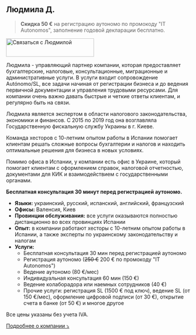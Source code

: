 ## Людмила Д.

> **Скидка 50 €** на регистрацию аутономо по промокоду "IT Autonomos", заполнение годовой декларации бесплатно.

<div class="hs-cta-embed hs-cta-simple-placeholder hs-cta-embed-213943038171"
  style="max-width:100%; max-height:100%; width:240px;height:50px" data-hubspot-wrapper-cta-id="213943038171">
  <a href="https://cta-eu1.hubspot.com/web-interactives/public/v1/track/redirect?encryptedPayload=AVxigLIDS5FVMbAdatdX7xdo2WdNOxcwoSRHx6oq29kyaFBnEvoN10agtsMkZcen0xERu72h%2BY7dRUusJSZ7Phty0kAzEoYMJ8i7XcB6WAy6U2vXzgoTfwbxAucmSN3AdIXEFCMakXpatCM7H9BoQhVVZwrtWw%3D%3D&webInteractiveContentId=213943038171&portalId=145459200" target="_blank" rel="noopener" crossorigin="anonymous">
    <img alt="&#1057;&#1074;&#1103;&#1079;&#1072;&#1090;&#1100;&#1089;&#1103; &#1089; &#1051;&#1102;&#1076;&#1084;&#1080;&#1083;&#1086;&#1081;" loading="lazy" src="https://hubspot-no-cache-eu1-prod.s3.amazonaws.com/cta/default/145459200/interactive-213943038171.png" style="height: 100%; width: 100%; object-fit: fill"
      onerror="this.style.display='none'" />
  </a>
</div>

Людмила - управляющий партнер компании, которая предоставляет бухгалтерские, налоговые, консультационные, миграционные и
административные услуги. В услуги входит сопровождение Autónomo/SL, все задачи начиная от регистрации бизнеса и до
ведения первичной документации и управления трудовыми ресурсами. Для компании очень важно давать быстрые и четкие ответы
клиентам, и регулярно быть на связи.

Людмила является экспертом в области налогового законодательства, экономики и финансов. С 2015 по 2019 год она
возглавляла Государственную фискальную службу Украины в г. Киеве.

Команда хесторов с 10-летним опытом работы в Испании помогает клиентам решать сложные вопросы бухгалтерии и налогов и
находить оптимальные решения для бизнеса в новых условиях.

Помимо офиса в Испании, у компании есть офис в Украине, который помогает клиентам с оформлением справок, налоговой
отчетностью, документами для КИК и взаимодействием с государственными органами.

**Бесплатная консультация 30 минут перед регистрацией аутономо.**

- **Языки:** украинский, русский, испанский, английский, французский
- **Офисы:** Валенсия, Киев
- **Провинции обслуживания:** все услуги оказываются полностью дистанционно во всех провинциях Испании
- **Опыт:** в компании работают хесторы с 10-летним опытом работы в Испании, а также эксперты по украинскому
  законодательству и налогам
- **Услуги:**
    - Бесплатная консультация 30 мин перед регистрацией аутономо
    - Регистрация аутономо (<s>250 €</s> 200 € по промокоду "IT Autonomos")
    - Ведение аутономо (80 €/мес)
    - Индивидуальная консультация 60 мин (150 €)
    - Ведение колаборадора или наемных сотрудников (40 €)
    - Прочие услуги: регистрация SL (1500 € под ключ), ведение SL (от 150 €/мес), оформление цифровой подписи (от 30 €),
      открытие счета в банке (от 50 €) и многое другое

Все цены указаны без учета IVA.

<a href="#" id="detailsLinkLyudmilaD" onclick="toggleDetailsLyudmilaD(); return false;">Подробнее о компании ⤵</a>

<div id="hiddenContentLyudmilaD" style="display: none; margin-top: 10px;">
<ul>
  <li><strong>Штат:</strong> до 10 сотрудников</li>
  <li><strong>Образование:</strong>
    <ul>
      <li>Все сотрудники имеют профильное высшее образование (юридическое, экономическое, финансовое)</li>
      <li>Людмила: Заслуженный экономист Украины (2017 год), выпускница MBA в Эдинбургской бизнес-школе (2020 год), доктор философии Киевского национального университета имени Тараса Шевченко (2021)</li>
      <li>Анатолий (сооснователь компании): Instituto Gilabert de Centelles, специализация "Administración y finanzas" (2018), член Мадридской ассоциации "Asesores Excelentes"</li>
    </ul>
  </li>
  <li><strong>Цифровой сертификат:</strong> хестор подает отчетность используя свой сертификат, который вы авторизуете в налоговом кабинете</li>
  <li><strong>Ответственность:</strong> страховка, которая покрывает ущерб в случае ошибки хестора (Seguros Catalana Occidente, SA Póliza 8/6.371.558-N)</li>
</ul>
</div>

<script>
  function toggleDetailsLyudmilaD() {
    const content = document.getElementById('hiddenContentLyudmilaD');
    const link = document.getElementById('detailsLinkLyudmilaD');
    if (content.style.display === 'none') {
      content.style.display = 'block';
      link.textContent = 'Подробнее о компании ⤴';
    } else {
      content.style.display = 'none';
      link.textContent = 'Подробнее о компании ⤵';
    }
  }
</script>
